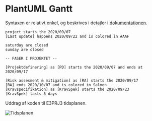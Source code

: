 # PlantUML Gantt

Syntaxen er relativt enkel, og beskrives i detajler i [dokumentationen](https://plantuml.com/gantt-diagram).

```puml
project starts the 2020/09/07
[Last update] happens 2020/09/22 and is colored in #AAF

saturday are closed
sunday are closed

-- FASER I PROJEKTET --

[Projektdefinering] as [PD] starts the 2020/09/07 and ends at 2020/09/17

[Risk assesment & mitigation] as [RA] starts the 2020/09/17
[RA] ends 2020/10/07 and is colored in Salmon
[Kravspecifikation] as [KravSpek] starts the 2020/09/23
[KravSpek] lasts 5 days
```

Uddrag af koden til E3PRJ3 tidsplanen.



![Tidsplanen](http://www.plantuml.com/plantuml/proxy?cache=no&src=https://raw.githubusercontent.com/Solvgraa-mager/E3PRJ3/master/Diagrammer/Tidsplan/GanntTidsplan.puml?token=ANMW2NURGVM6LSADI62W6MK7O4GUI)
